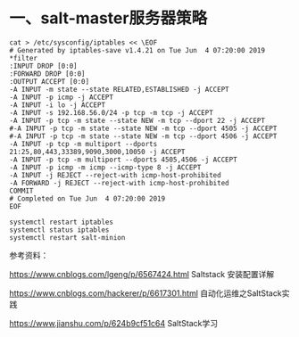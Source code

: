 # 一、salt-master服务器策略
```
cat > /etc/sysconfig/iptables << \EOF
# Generated by iptables-save v1.4.21 on Tue Jun  4 07:20:00 2019
*filter
:INPUT DROP [0:0]
:FORWARD DROP [0:0]
:OUTPUT ACCEPT [0:0]
-A INPUT -m state --state RELATED,ESTABLISHED -j ACCEPT
-A INPUT -p icmp -j ACCEPT
-A INPUT -i lo -j ACCEPT
-A INPUT -s 192.168.56.0/24 -p tcp -m tcp -j ACCEPT
-A INPUT -p tcp -m state --state NEW -m tcp --dport 22 -j ACCEPT
#-A INPUT -p tcp -m state --state NEW -m tcp --dport 4505 -j ACCEPT
#-A INPUT -p tcp -m state --state NEW -m tcp --dport 4506 -j ACCEPT
-A INPUT -p tcp -m multiport --dports 21:25,80,443,33389,9090,3000,10050 -j ACCEPT
-A INPUT -p tcp -m multiport --dports 4505,4506 -j ACCEPT
-A INPUT -p icmp -m icmp --icmp-type 8 -j ACCEPT
-A INPUT -j REJECT --reject-with icmp-host-prohibited
-A FORWARD -j REJECT --reject-with icmp-host-prohibited
COMMIT
# Completed on Tue Jun  4 07:20:00 2019
EOF

systemctl restart iptables
systemctl status iptables
systemctl restart salt-minion
```

参考资料：

https://www.cnblogs.com/lgeng/p/6567424.html    Saltstack 安装配置详解 

https://www.cnblogs.com/hackerer/p/6617301.html  自动化运维之SaltStack实践

https://www.jianshu.com/p/624b9cf51c64  SaltStack学习 
